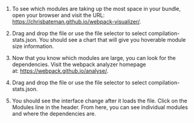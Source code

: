 1. To see which modules are taking up the most space in your bundle, open your browser and visit the URL:
https://chrisbateman.github.io/webpack-visualizer/.

2. Drag and drop the file or use the file selector to select compilation-stats.json.
You should see a chart that will give you hoverable module size information.

3. Now that you know which modules are large, you can look for the dependencies. Visit the webpack analyzer homepage at: https://webpack.github.io/analyse/.

4. Drag and drop the file or use the file selector to select compilation-stats.json.

5. You should see the interface change after it loads the file. Click on the Modules line in the header.
From here, you can see individual modules and where the dependencies are.
